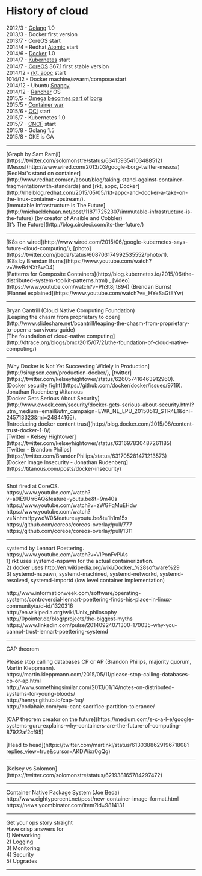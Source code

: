 # History of cloud

2012/3 - [Golang](https://golang.org/) 1.0<br>
2013/3 - Docker first version<br>
2013/7 - CoreOS start<br>
2014/4 - Redhat [Atomic](http://www.projectatomic.io/) start<br>
2014/6 - [Docker](https://www.docker.com/) 1.0<br>
2014/7 - [Kubernetes](http://kubernetes.io/) start<br>
2014/7 - [CoreOS](https://coreos.com/) 367.1 first stable version<br>
2014/12 - [rkt, appc](https://coreos.com/blog/rocket/) start<br>
1014/12 - Docker machine/swarm/compose start<br>
2014/12 - Ubuntu [Snappy](http://www.markshuttleworth.com/archives/1434)<br>
2014/12 - [Rancher](http://rancher.com/) OS<br>
2015/5 - [Omega](http://eurosys2013.tudos.org/wp-content/uploads/2013/paper/Schwarzkopf.pdf) [becomes part of](http://www.theplatform.net/2015/05/05/google-omega-to-become-part-of-borg-collective/) [borg](https://static.googleusercontent.com/media/research.google.com/zh-TW//pubs/archive/43438.pdf)<br>
2015/5 - [Container war](http://www.theregister.co.uk/2015/05/05/coreos_fest_roundtable/)<br>
2015/6 - [OCI](https://www.opencontainers.org/) start<br>
2015/7 - Kubernetes 1.0<br>
2015/7 - [CNCF](https://cncf.io/) start<br>
2015/8 - Golang 1.5<br>
2015/8 - GKE is GA<br>
<hr>
[Graph by Sam Ramji](https://twitter.com/solomonstre/status/634159354103488512)<br>
[Mesos](http://www.wired.com/2013/03/google-borg-twitter-mesos/)<br>
[RedHat's stand on container](http://www.redhat.com/en/about/blog/taking-stand-against-container-fragmentationwith-standards) and [rkt, appc, Docker](http://rhelblog.redhat.com/2015/05/05/rkt-appc-and-docker-a-take-on-the-linux-container-upstream/).<br>
[Immutable Infrastructure Is The Future](http://michaeldehaan.net/post/118717252307/immutable-infrastructure-is-the-future) (by creator of Ansible and Cobbler)<br>
[It’s The Future](http://blog.circleci.com/its-the-future/)
<hr>
[K8s on wired](http://www.wired.com/2015/06/google-kubernetes-says-future-cloud-computing/), [photo](https://twitter.com/jbeda/status/608703174992535552/photo/1).<br>
[K8s by Brendan Burns](https://www.youtube.com/watch?v=WwBdNXt6wO4)<br>
[Patterns for Composite Containers](http://blog.kubernetes.io/2015/06/the-distributed-system-toolkit-patterns.html) , [video](https://www.youtube.com/watch?v=Ph3t8jIt894) (Brendan Burns)<br>
[Flannel explained](https://www.youtube.com/watch?v=_HYeSaGtEYw)
<hr>
Bryan Cantrill (Cloud Native Computing Foundation)<br>
[Leaping the chasm from proprietary to open](http://www.slideshare.net/bcantrill/leaping-the-chasm-from-proprietary-to-open-a-survivors-guide)<br>
[The foundation of cloud-native computing](http://dtrace.org/blogs/bmc/2015/07/21/the-foundation-of-cloud-native-computing/)<br>
<hr>
[Why Docker is Not Yet Succeeding Widely in Production](http://sirupsen.com/production-docker/), [twitter](https://twitter.com/kelseyhightower/status/626057416463912960).<br>
[Docker security fight](https://github.com/docker/docker/issues/9719). Jonathan Rudenberg #titanous<br>
[Docker Gets Serious About Security](http://www.eweek.com/security/docker-gets-serious-about-security.html?utm_medium=email&utm_campaign=EWK_NL_LPU_20150513_STR4L1&dni=245713323&rni=24844166).<br>
[Introducing docker content trust](http://blog.docker.com/2015/08/content-trust-docker-1-8/)<br>
[Twitter - Kelsey Hightower](https://twitter.com/kelseyhightower/status/631697830487261185)<br>
[Twitter - Brandon Philips](https://twitter.com/BrandonPhilips/status/631705281471213573)<br>
[Docker Image Insecurity - Jonathan Rudenberg](https://titanous.com/posts/docker-insecurity)<br>
<hr>
Shot fired at CoreOS.<br>
https://www.youtube.com/watch?v=a9lE9Urr6AQ&feature=youtu.be&t=9m40s<br>
https://www.youtube.com/watch?v=zWGFqMuEHdw<br>
https://www.youtube.com/watch?v=NnhmHpywdW0&feature=youtu.be&t=1h1m15s<br>
https://github.com/coreos/coreos-overlay/pull/777<br>
https://github.com/coreos/coreos-overlay/pull/1311<br>
<hr>
systemd by Lennart Poettering.<br>
https://www.youtube.com/watch?v=VIPonFvPlAs<br>
1) rkt uses systemd-nspawn for the actual containerization.<br>
2) docker uses http://en.wikipedia.org/wiki/Docker_%28software%29<br>
3) systemd-nspawn, systemd-machined, systemd-networkd, systemd-resolved, systemd-importd (low level container implementation)<br>
<br>
http://www.informationweek.com/software/operating-systems/controversial-lennart-poettering-finds-his-place-in-linux-community/a/d-id/1320316<br>
http://en.wikipedia.org/wiki/Unix_philosophy<br>
http://0pointer.de/blog/projects/the-biggest-myths<br>
https://www.linkedin.com/pulse/20140924071300-170035-why-you-cannot-trust-lennart-poettering-systemd<br>
<hr>
CAP theorem<br>
<br>
Please stop calling databases CP or AP (Brandon Philips, majority quorum, Martin Kleppmann).<br>
https://martin.kleppmann.com/2015/05/11/please-stop-calling-databases-cp-or-ap.html<br>
http://www.somethingsimilar.com/2013/01/14/notes-on-distributed-systems-for-young-bloods/<br>
http://henryr.github.io/cap-faq/<br>
http://codahale.com/you-cant-sacrifice-partition-tolerance/<br>
<br>
[CAP theorem creator on the future](https://medium.com/s-c-a-l-e/google-systems-guru-explains-why-containers-are-the-future-of-computing-87922af2cf95)<br>
<br>
[Head to head](https://twitter.com/martinkl/status/613038862919671808?replies_view=true&cursor=AKDWixr0gQg)<br>
<hr>
[Kelsey vs Solomon](https://twitter.com/solomonstre/status/621938165784297472)<br>
<hr>
Container Native Package System (Joe Beda)<br>
http://www.eightypercent.net/post/new-container-image-format.html<br>
https://news.ycombinator.com/item?id=9814131<br>
<hr>
Get your ops story straight<br>
Have crisp answers for<br>
1) Networking<br>
2) Logging<br>
3) Monitoring<br>
4) Security<br>
5) Upgrades<br>
<hr>
